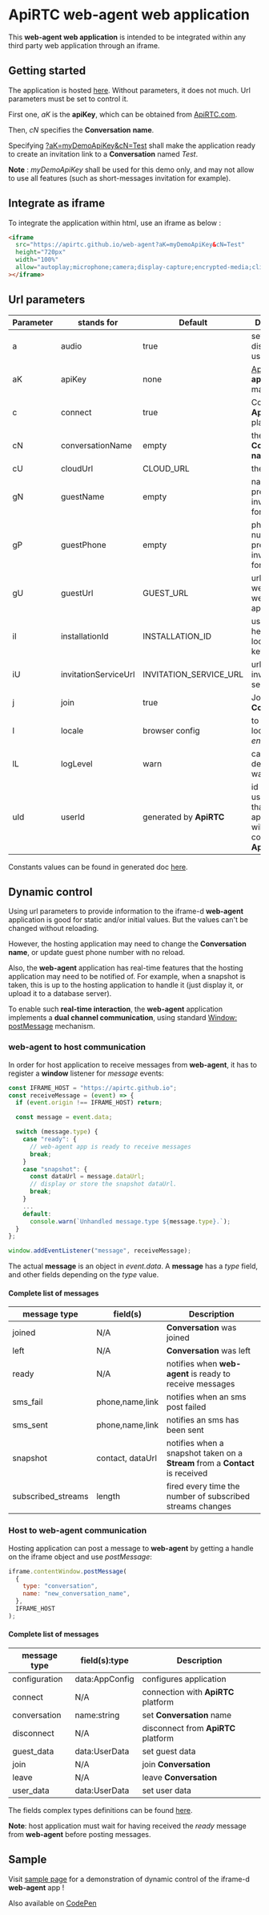 # ApiRTC web-agent web application

This **web-agent web application** is intended to be integrated within any third party web application through an iframe.

## Getting started

The application is hosted [here](https://apirtc.github.io/web-agent/). Without parameters, it does not much. Url parameters must be set to control it.

First one, _aK_ is the **apiKey**, which can be obtained from [ApiRTC.com](https://apirtc.com).

Then, _cN_ specifies the **Conversation** **name**.

Specifying [?aK=myDemoApiKey&cN=Test](https://apirtc.github.io/web-agent?aK=myDemoApiKey&cN=Test) shall make the application ready to create an invitation link to a **Conversation** named _Test_.

**Note** : _myDemoApiKey_ shall be used for this demo only, and may not allow to use all features (such as short-messages invitation for example).

## Integrate as iframe

To integrate the application within html, use an iframe as below :

```html
<iframe
  src="https://apirtc.github.io/web-agent?aK=myDemoApiKey&cN=Test"
  height="720px"
  width="100%"
  allow="autoplay;microphone;camera;display-capture;encrypted-media;clipboard-write;"
></iframe>
```

## Url parameters

| Parameter | stands for           | Default                 | Description                                                                   |
| --------- | -------------------- | ----------------------- | ----------------------------------------------------------------------------- |
| a         | audio                | true                    | set to false to disable audio usage                                           |
| aK        | apiKey               | none                    | [ApiRTC](https://apirtc.com) **apiKey**, mandatory                            |
| c         | connect              | true                    | Connect with **ApiRTC** platform                                              |
| cN        | conversationName     | empty                   | the **ApiRTC** **Conversation** **name**                                      |
| cU        | cloudUrl             | CLOUD_URL               | the cloud url                                                                 |
| gN        | guestName            | empty                   | name to be pre-set in the invitation form                                     |
| gP        | guestPhone           | empty                   | phone number to be pre-set in the invitation form                             |
| gU        | guestUrl             | GUEST_URL               | url of the web-guest web application                                          |
| iI        | installationId       | INSTALLATION_ID         | used a header for local-storage keys                                          |
| iU        | invitationServiceUrl | INVITATION_SERVICE_URL  | url of the invitation service                                                 |
| j         | join                 | true                    | Join the **Conversation**                                                     |
| l         | locale               | browser config          | to force locale to _fr_ or _en_                                               |
| lL        | logLevel             | warn                    | can be debug, info, warn, error                                               |
| uId       | userId               | generated by **ApiRTC** | id of the user-agent that the application will use to connect with **ApiRTC** |

Constants values can be found in generated doc [here](https://apirtc.github.io/web-agent/doc/modules/public_constants.html).

## Dynamic control

Using url parameters to provide information to the iframe-d **web-agent** application is good for static and/or initial values. But the values can't be changed without reloading.

However, the hosting application may need to change the **Conversation** **name**, or update guest phone number with no reload.

Also, the **web-agent** application has real-time features that the hosting application may need to be notified of. For example, when a snapshot is taken, this is up to the hosting application to handle it (just display it, or upload it to a database server).

To enable such **real-time interaction**, the **web-agent** application implements a **dual channel communication**, using standard [Window: postMessage](https://developer.mozilla.org/en-US/docs/Web/API/Window/postMessage) mechanism.

### web-agent to host communication

In order for host application to receive messages from **web-agent**, it has to register a **window** listener for _message_ events:

```js
const IFRAME_HOST = "https://apirtc.github.io";
const receiveMessage = (event) => {
  if (event.origin !== IFRAME_HOST) return;

  const message = event.data;

  switch (message.type) {
    case "ready": {
      // web-agent app is ready to receive messages
      break;
    }
    case "snapshot": {
      const dataUrl = message.dataUrl;
      // display or store the snapshot dataUrl.
      break;
    }
    ...
    default:
      console.warn(`Unhandled message.type ${message.type}.`);
  }
};

window.addEventListener("message", receiveMessage);
```

The actual **message** is an object in _event.data_. A **message** has a _type_ field, and other fields depending on the _type_ value.

#### Complete list of messages

| message type       | field(s)         | Description                                                                   |
| ------------------ | ---------------- | ----------------------------------------------------------------------------- |
| joined             | N/A              | **Conversation** was joined                                                   |
| left               | N/A              | **Conversation** was left                                                     |
| ready              | N/A              | notifies when **web-agent** is ready to receive messages                      |
| sms_fail           | phone,name,link  | notifies when an sms post failed                                              |
| sms_sent           | phone,name,link  | notifies an sms has been sent                                                 |
| snapshot           | contact, dataUrl | notifies when a snapshot taken on a **Stream** from a **Contact** is received |
| subscribed_streams | length           | fired every time the number of subscribed streams changes                     |

### Host to web-agent communication

Hosting application can post a message to **web-agent** by getting a handle on the iframe object and use _postMessage_:

```js
iframe.contentWindow.postMessage(
  {
    type: "conversation",
    name: "new_conversation_name",
  },
  IFRAME_HOST
);
```

#### Complete list of messages

| message type  | field(s):type  | Description                         |
| ------------- | -------------- | ----------------------------------- |
| configuration | data:AppConfig | configures application              |
| connect       | N/A            | connection with **ApiRTC** platform |
| conversation  | name:string    | set **Conversation** name           |
| disconnect    | N/A            | disconnect from **ApiRTC** platform |
| guest_data    | data:UserData  | set guest data                      |
| join          | N/A            | join **Conversation**               |
| leave         | N/A            | leave **Conversation**              |
| user_data     | data:UserData  | set user data                       |

The fields complex types definitions can be found [here](https://apirtc.github.io/web-agent/doc/modules/types.html).

**Note**: host application must wait for having received the _ready_ message from **web-agent** before posting messages.

## Sample

Visit [sample page](https://apirtc.github.io/web-agent/sample.html) for a demonstration of dynamic control of the iframe-d **web-agent** app !

Also available on [CodePen](https://codepen.io/kmoyse/pen/wvRYdLG)
